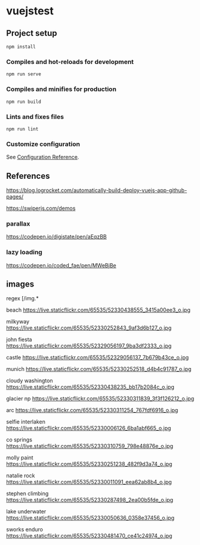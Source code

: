 # vuejstest

## Project setup
```
npm install
```

### Compiles and hot-reloads for development
```
npm run serve
```

### Compiles and minifies for production
```
npm run build
```

### Lints and fixes files
```
npm run lint
```

### Customize configuration
See [Configuration Reference](https://cli.vuejs.org/config/).


## References
https://blog.logrocket.com/automatically-build-deploy-vuejs-app-github-pages/

https://swiperjs.com/demos

### parallax
https://codepen.io/digistate/pen/aEqzBB

### lazy loading
https://codepen.io/coded_fae/pen/MWeBjBe

## images 
regex \[\/img.*

beach
https://live.staticflickr.com/65535/52330438555_3415a00ee3_o.jpg

milkyway
https://live.staticflickr.com/65535/52330252843_9af3d6b127_o.jpg

john fiesta
https://live.staticflickr.com/65535/52329056197_9ba3df2333_o.jpg

castle
https://live.staticflickr.com/65535/52329056137_7b679b43ce_o.jpg

munich
https://live.staticflickr.com/65535/52330252518_d4b4c91787_o.jpg

cloudy washington
https://live.staticflickr.com/65535/52330438235_bb17b2084c_o.jpg

glacier np
https://live.staticflickr.com/65535/52330311839_3f3f126212_o.jpg

arc
https://live.staticflickr.com/65535/52330311254_767fdf6916_o.jpg

selfie interlaken
https://live.staticflickr.com/65535/52330006126_6ba1abf665_o.jpg

co springs
https://live.staticflickr.com/65535/52330310759_798e48876e_o.jpg

molly paint
https://live.staticflickr.com/65535/52330251238_482f9d3a74_o.jpg

natalie rock
https://live.staticflickr.com/65535/52330011091_eea62ab8b4_o.jpg

stephen climbing
https://live.staticflickr.com/65535/52330287498_2ea00b5fde_o.jpg

lake underwater
https://live.staticflickr.com/65535/52330050636_0358e37456_o.jpg

sworks enduro
https://live.staticflickr.com/65535/52330481470_ce41c24974_o.jpg